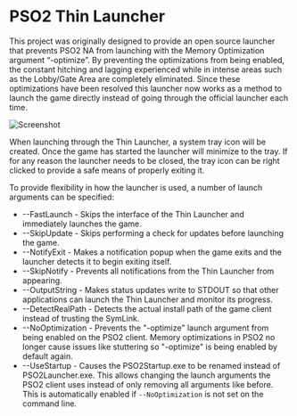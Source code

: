 ﻿# PSO2 Thin Launcher
This project was originally designed to provide an open source launcher that prevents PSO2 NA from launching with the Memory Optimization argument “-optimize”. By preventing the optimizations from being enabled, the constant hitching and lagging experienced while in intense areas such as the Lobby/Gate Area are completely eliminated. Since these optimizations have been resolved this launcher now works as a method to launch the game directly instead of going through the official launcher each time.

![Screenshot](https://i.imgur.com/xnLxobX.png)

When launching through the Thin Launcher, a system tray icon will be created. Once the game has started the launcher will minimize to the tray. If for any reason the launcher needs to be closed, the tray icon can be right clicked to provide a safe means of properly exiting it.

To provide flexibility in how the launcher is used, a number of launch arguments can be specified:
* --FastLaunch - Skips the interface of the Thin Launcher and immediately launches the game.
* --SkipUpdate - Skips performing a check for updates before launching the game.
* --NotifyExit - Makes a notification popup when the game exits and the launcher detects it to begin exiting itself.
* --SkipNotify - Prevents all notifications from the Thin Launcher from appearing.
* --OutputString - Makes status updates write to STDOUT so that other applications can launch the Thin Launcher and monitor its progress.
* --DetectRealPath - Detects the actual install path of the game client instead of trusting the SymLink.
* --NoOptimization - Prevents the "-optimize" launch argument from being enabled on the PSO2 client. Memory optimizations in PSO2 no longer cause issues like stuttering so "-optimize" is being enabled by default again.
* --UseStartup - Causes the PSO2Startup.exe to be renamed instead of PSO2Launcher.exe. This allows changing the launch arguments the PSO2 client uses instead of only removing all arguments like before. This is automatically enabled if `--NoOptimization` is not set on the command line.
